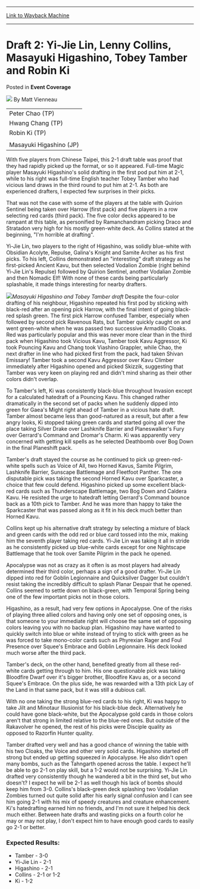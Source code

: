 
---
[Link to Wayback Machine](https://web.archive.org/web/20171030162443/https://magic.wizards.com/en/articles/archive/event-coverage/draft-2-yi-jie-lin-lenny-collins-masayuki-higashino-tobey-tamber-and)

[_metadata_:author]:- "Matt Vienneau"
[_metadata_:description]:- "Peter Chao (TP) Hwang Chang (TP) Morgan Ramanchandram (MY) Robin Ki (TP) Vice Yi-Jie Lin (TP)   Tobey Tamber (TP) Lenny Collins (AU) Masayuki Higashino (JP)"
[_metadata_:generator]:- "Drupal 7 (http://drupal.org)"
[_metadata_:node]:- "757906"
[_metadata_:source]:- "div-main-content"
[_metadata_:title]:- "Draft 2: Yi-Jie Lin, Lenny Collins, Masayuki Higashino, Tobey Tamber and Robin Ki"
[_metadata_:wayback_capture_timestamp]:- "2017-10-30 16:24:43"
[_metadata_:wayback_raw_url]:- "https://web.archive.org/web/20171030162443id_/https://magic.wizards.com/en/articles/archive/event-coverage/draft-2-yi-jie-lin-lenny-collins-masayuki-higashino-tobey-tamber-and"
[_metadata_:wayback_url]:- "https://magic.wizards.com/en/articles/archive/event-coverage/draft-2-yi-jie-lin-lenny-collins-masayuki-higashino-tobey-tamber-and"
---


Draft 2: Yi-Jie Lin, Lenny Collins, Masayuki Higashino, Tobey Tamber and Robin Ki
=================================================================================



 Posted in **Event Coverage**







![](https://media.magic.wizards.com/styles/auth_small/public/generic-avatar-150_451.png)
By Matt Vienneau














|  |
| --- |
| Peter Chao (TP) |
| Hwang Chang (TP) | Morgan Ramanchandram (MY) |
| Robin Ki (TP) | Vice Yi-Jie Lin (TP) |
|  | Tobey Tamber (TP) | Lenny Collins (AU) |
| Masayuki Higashino (JP) |

With five players from Chinese Taipei, this 2-1 draft table was proof that they had rapidly picked up the format, or so it appeared. Full-time Magic player Masayuki Higashino's solid drafting in the first pod put him at 2-1, while to his right was full-time English teacher Tobey Tamber who had vicious land draws in the third round to put him at 2-1. As both are experienced drafters, I expected few surprises in their picks.


That was not the case with some of the players at the table with Quirion Sentinel being taken over Harrow (first pack) and five players in a row selecting red cards (third pack). The five color decks appeared to be rampant at this table, as personified by Ramanchandram picking Draco and Stratadon very high for his mostly green-white deck. As Collins stated at the beginning, "I'm horrible at drafting".


Yi-Jie Lin, two players to the right of Higashino, was solidly blue-white with Obsidian Acolyte, Repulse, Galina's Knight and Samite Archer as his first picks. To his left, Collins demonstrated an "interesting" draft strategy as he first-picked Ancient Kavu, but then selected Vodalion Zombie (right behind Yi-Jie Lin's Repulse) followed by Quirion Sentinel, another Vodalian Zombie and then Nomadic Elf! With none of these cards being particularly splashable, it made things interesting for nearby drafters.


![](https://media.magic.wizards.com/image_legacy_migration/sideboard/images/APAC01/917.jpg)*Masayuki Higashino and Tobey Tamber draft*
Despite the four-color drafting of his neighbour, Higashino repeated his first pod by sticking with black-red after an opening pick Harrow, with the final intent of going black-red splash green. The first pick Harrow confused Tamber, especially when followed by second pick Ravenous Rats, but Tamber quickly caught on and went green-white when he was passed two successive Armadillo Cloaks. Red was particularly popular and this was never more clear than in the third pack when Higashino took Vicious Kavu, Tamber took Kavu Aggressor, Ki took Pouncing Kavu and Chang took Viashino Grappler, while Chao, the next drafter in line who had picked first from the pack, had taken Shivan Emissary! Tamber took a second Kavu Aggressor over Kavu Climber immediately after Higashino opened and picked Skizzik, suggesting that Tamber was very keen on playing red and didn't mind sharing as their other colors didn't overlap.


To Tamber's left, Ki was consistently black-blue throughout Invasion except for a calculated hatedraft of a Pouncing Kavu. This changed rather dramatically in the second set of packs when he suddenly dipped into green for Gaea's Might right ahead of Tamber in a vicious hate draft. Tamber almost became less than good-natured as a result, but after a few angry looks, Ki stopped taking green cards and started going all over the place taking Silver Drake over Lashknife Barrier and Planeswalker's Fury over Gerrard's Command and Dromar's Charm. Ki was apparently very concerned with getting kill spells as he selected Deathbomb over Bog Down in the final Planeshift pack.


Tamber's draft stayed the course as he continued to pick up green-red-white spells such as Voice of All, two Horned Kavus, Samite Pilgrim, Lashknife Barrier, Sunscape Battlemage and Fleetfoot Panther. The one disputable pick was taking the second Horned Kavu over Sparkcaster, a choice that few could defend. Higashino picked up some excellent black-red cards such as Thunderscape Battlemage, two Bog Down and Caldera Kavu. He resisted the urge to hatedraft letting Gerrard's Command bounce back as a 10th pick to Tamber. And he was more than happy to take the Sparkcaster that was passed along as it fit in his deck much better than Horned Kavu.


Collins kept up his alternative draft strategy by selecting a mixture of black and green cards with the odd red or blue card tossed into the mix, making him the seventh player taking red cards. Yi-Jie Lin was taking it all in stride as he consistently picked up blue-white cards except for one Nightscape Battlemage that he took over Samite Pilgrim in the pack he opened.


Apocalypse was not as crazy as it often is as most players had already determined their third color, perhaps a sign of a good drafter. Yi-Jie Lin dipped into red for Goblin Legionnaire and Quicksilver Dagger but couldn't resist taking the incredibly difficult to splash Planar Despair that he opened. Collins seemed to settle down on black-green, with Temporal Spring being one of the few important picks not in those colors.


Higashino, as a result, had very few options in Apocalypse. One of the risks of playing three allied colors and having only one set of opposing ones, is that someone to your immediate right will choose the same set of opposing colors leaving you with no backup plan. Higashino may have wanted to quickly switch into blue or white instead of trying to stick with green as he was forced to take mono-color cards such as Phyrexian Rager and Foul Presence over Squee's Embrace and Goblin Legionnaire. His deck looked much worse after the third pack.


Tamber's deck, on the other hand, benefited greatly from all these red-white cards getting through to him. His one questionable pick was taking Bloodfire Dwarf over it's bigger brother, Bloodfire Kavu as, or a second Squee's Embrace. On the plus side, he was rewarded with a 13th pick Lay of the Land in that same pack, but it was still a dubious call.


With no one taking the strong blue-red cards to his right, Ki was happy to take Jilt and Minotaur Illusionist for his black-blue deck. Alternatively he could have gone black-white, but the Apocalypse gold cards in those colors aren't that strong in limited relative to the blue-red ones. But outside of the Rakavolver he opened, the rest of his picks were Disciple quality as opposed to Razorfin Hunter quality.


Tamber drafted very well and has a good chance of winning the table with his two Cloaks, the Voice and other very solid cards. Higashino started off strong but ended up getting squeezed in Apocalypse. He also didn't open many bombs, such as the Tahngarth opened across the table. I expect he'll be able to go 2-1 on play skill, but a 1-2 would not be surprising. Yi-Jie Lin drafted very consistently though he wandered a bit in the third set, but who doesn't? I expect he will be 2-1 as well though his lack of bombs should keep him from 3-0. Collins's black-green deck splashing two Vodalian Zombies turned out quite solid after his early signal confusion and I can see him going 2-1 with his mix of speedy creatures and creature enhancement. Ki's hatedrafting earned him no friends, and I'm not sure it helped his deck much either. Between hate drafts and wasting picks on a fourth color he may or may not play, I don't expect him to have enough good cards to easily go 2-1 or better.


### Expected Results:


* Tamber - 3-0
* Yi-Jie Lin - 2-1
* Higashino - 2-1
* Collins - 2-1 or 1-2
* Ki - 1-2






